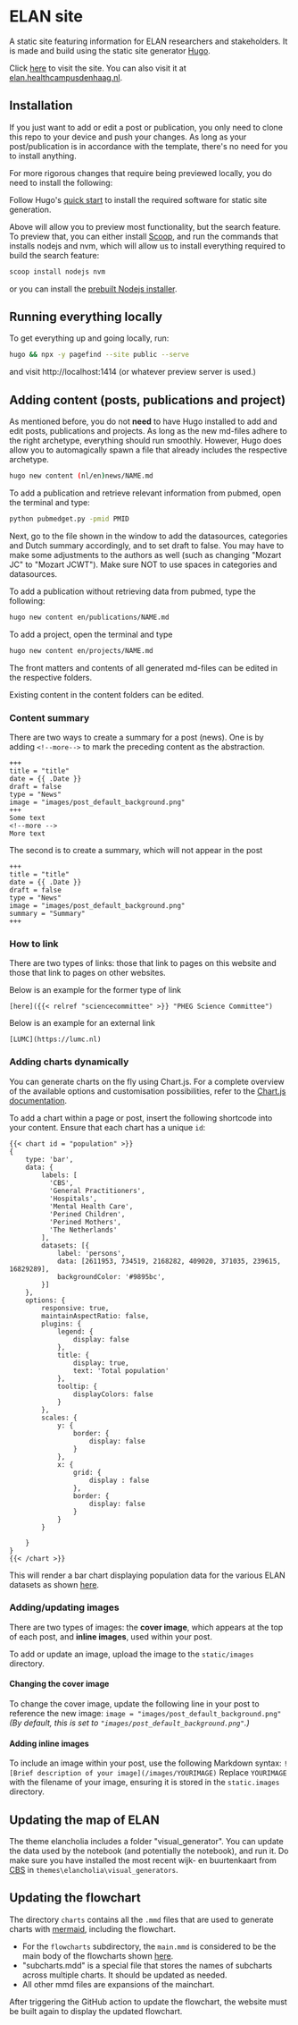 # ELAN site

A static site featuring information for ELAN researchers and stakeholders.
It is made and build using the static site generator [Hugo](https://gohugo.io/).

Click [here](https://elan-dcc.github.io/) to visit the site. You can also visit it at [elan.healthcampusdenhaag.nl](https://elan.healthcampusdenhaag.nl).

## Installation
If you just want to add or edit a post or publication, you only need to clone
this repo to your device and push your changes. 
As long as your post/publication is in accordance with the
template, there's no need for you to install anything.

For more rigorous changes that require being previewed locally, you
do need to install the following:

Follow Hugo's [quick start](https://gohugo.io/getting-started/quick-start/) to
install the required software for static site generation.

Above will allow you to preview most functionality, but the search feature.
To preview that, you can either install [Scoop](https://scoop.sh/), and run the commands that installs nodejs and nvm,
which will allow us to install everything required to build the search feature:

```sh
scoop install nodejs nvm
```

or you can install the [prebuilt Nodejs installer](https://nodejs.org/en/download/prebuilt-installer).

## Running everything locally

To get everything up and going locally, run:

```sh
hugo && npx -y pagefind --site public --serve
```

and visit http://localhost:1414 (or whatever preview server is used.)


## Adding content (posts, publications and project)
As mentioned before, you do not **need** to have Hugo installed to
add and edit posts, publications and projects. As long as the new
md-files adhere to the right archetype, everything should run smoothly.
However, Hugo does allow you to automagically spawn a file that already
includes the respective archetype.

```sh
hugo new content (nl/en)news/NAME.md
```

To add a publication and retrieve relevant information from pubmed, open the terminal and type:

```sh
python pubmedget.py -pmid PMID
```

Next, go to the file shown in the window to add the datasources, categories and Dutch summary accordingly, and to set draft to false. You may have to make some adjustments to the authors as well (such as changing "Mozart JC" to "Mozart JCWT"). Make sure NOT to use spaces in categories and datasources.

To add a publication without retrieving data from pubmed, type the following:

```sh
hugo new content en/publications/NAME.md
```

To add a project, open the terminal and type

```sh
hugo new content en/projects/NAME.md
```

The front matters and contents of all generated md-files can be edited 
in the respective folders.

Existing content in the content folders can be edited.

### Content summary
There are two ways to create a summary for a post (news). One is by adding
`<!--more-->` to mark the preceding content as the abstraction.

```
+++
title = "title"
date = {{ .Date }}
draft = false
type = "News"
image = "images/post_default_background.png"
+++
Some text
<!--more -->
More text
```

The second is to create a summary, which will not appear in the post

```
+++
title = "title"
date = {{ .Date }}
draft = false
type = "News"
image = "images/post_default_background.png"
summary = "Summary"
+++
```

### How to link
There are two types of links: those that link to pages on this website and those
that link to pages on other websites.

Below is an example for the former type of link
```
[here]({{< relref "sciencecommittee" >}} "PHEG Science Committee")
```

Below is an example for an external link
```
[LUMC](https://lumc.nl)
```

### Adding charts dynamically
You can generate charts on the fly using Chart.js. For a complete overview of the available options and customisation possibilities, refer to the [Chart.js documentation](https://www.chartjs.org/docs/latest/).

To add a chart within a page or post, insert the following shortcode into your content. Ensure that each chart has a unique `id`:

```
{{< chart id = "population" >}}
{
    type: 'bar',
    data: {
        labels: [
          'CBS',
          'General Practitioners',
          'Hospitals',
          'Mental Health Care',
          'Perined Children',
          'Perined Mothers',
          'The Netherlands'
        ],
        datasets: [{
            label: 'persons',
            data: [2611953, 734519, 2168282, 409020, 371035, 239615, 16829289],
            backgroundColor: '#9895bc',
        }]
    },
    options: {
        responsive: true,
        maintainAspectRatio: false,
        plugins: {
            legend: {
                display: false
            },
            title: {
                display: true,
                text: 'Total population'
            },
            tooltip: {
                displayColors: false
            }
        },
        scales: {
            y: {
                border: {
                    display: false
                }
            },
            x: {
                grid: {
                    display : false
                },
                border: {
                    display: false
                }
            }
        }

    }
}
{{< /chart >}}
```
This will render a bar chart displaying population data for the various ELAN datasets as shown [here](https://elan-dcc.github.io/about_data/).

### Adding/updating images
There are two types of images: the **cover image**, which appears at the top of each post, and **inline images**, used within your post.

To add or update an image, upload the image to the `static/images` directory. 

#### Changing the cover image
To change the cover image, update the following line in your post to reference the new image:
```image = "images/post_default_background.png"```
*(By default, this is set to ``"images/post_default_background.png"``.)*

#### Adding inline images
To include an image within your post, use the following Markdown syntax:
```![Brief description of your image](/images/YOURIMAGE)```
Replace ``YOURIMAGE`` with the filename of your image, ensuring it is stored in the ``static.images`` directory.

## Updating the map of ELAN
The theme elancholia includes a folder "visual_generator". You can
update the data used by the notebook (and potentially the notebook), and run it. Do make sure you have installed the most recent
wijk- en buurtenkaart from [CBS](https://www.cbs.nl/nl-nl/dossier/nederland-regionaal/geografische-data) in `themes\elancholia\visual_generators`.

## Updating the flowchart
The directory `charts` contains all the ``.mmd`` files that are used to generate charts with [mermaid](https://mermaid.js.org/), including the flowchart.

- For the ``flowcharts`` subdirectory, the ``main.mmd`` is considered to be the
main body of the flowcharts shown [here](https://elan-dcc.github.io/researchers/overview_getting_started/).
- "subcharts.mdd" is a special file that stores the names of subcharts across multiple charts. It should be updated as needed.
- All other mmd files are expansions of the mainchart.

After triggering the GitHub action to update the flowchart, the website must be built again to display the updated flowchart.